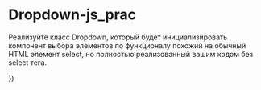 # Dropdown-js_prac
 Реализуйте класс Dropdown, который будет инициализировать компонент выбора элементов по функционалу похожий на обычный HTML элемент select, но полностью реализованный вашим кодом без select тега.

 })

